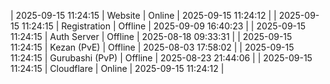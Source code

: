 | 2025-09-15 11:24:15 | Website | Online | 2025-09-15 11:24:12 |
| 2025-09-15 11:24:15 | Registration | Offline | 2025-09-09 16:40:23 |
| 2025-09-15 11:24:15 | Auth Server | Offline | 2025-08-18 09:33:31 |
| 2025-09-15 11:24:15 | Kezan (PvE) | Offline | 2025-08-03 17:58:02 |
| 2025-09-15 11:24:15 | Gurubashi (PvP) | Offline | 2025-08-23 21:44:06 |
| 2025-09-15 11:24:15 | Cloudflare | Online | 2025-09-15 11:24:12 |
